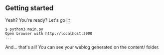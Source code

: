 
Getting started
---------------

Yeah? You're ready? Let's go !::

    $ python3 main.py
    Open browser with http://localhost:3000
    ...

And… that's all! You can see your weblog generated on the content/ folder.



